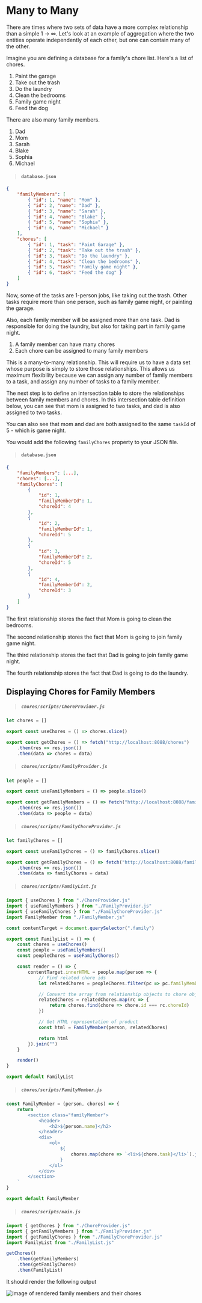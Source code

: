# Many to Many

There are times where two sets of data have a more complex relationship than a simple 1 -> &infin;. Let's look at an example of aggregation where the two entities operate independently of each other, but one can contain many of the other.

Imagine you are defining a database for a family's chore list. Here's a list of chores.

1. Paint the garage
1. Take out the trash
1. Do the laundry
1. Clean the bedrooms
1. Family game night
1. Feed the dog

There are also many family members.

1. Dad
1. Mom
1. Sarah
1. Blake
1. Sophia
1. Michael

> #### `database.json`

```json
{
    "familyMembers": [
        { "id": 1, "name": "Mom" },
        { "id": 2, "name": "Dad" },
        { "id": 3, "name": "Sarah" },
        { "id": 4, "name": "Blake" },
        { "id": 5, "name": "Sophia" },
        { "id": 6, "name": "Michael" }
    ],
    "chores": [
        { "id": 1, "task": "Paint Garage" },
        { "id": 2, "task": "Take out the trash" },
        { "id": 3, "task": "Do the laundry" },
        { "id": 4, "task": "Clean the bedrooms" },
        { "id": 5, "task": "Family game night" },
        { "id": 6, "task": "Feed the dog" }
    ]
}
```


Now, some of the tasks are 1-person jobs, like taking out the trash. Other tasks require more than one person, such as family game night, or painting the garage.

Also, each family member will be assigned more than one task. Dad is responsible for doing the laundry, but also for taking part in family game night.

1. A family member can have many chores
1. Each chore can be assigned to many family members

This is a many-to-many relationship. This will require us to have a data set whose purpose is simply to store those relationships. This allows us maximum flexibility because we can assign any number of family members to a task, and assign any number of tasks to a family member.

The next step is to define an intersection table to store the relationships between family members and chores. In this intersection table definition below, you can see that mom is assigned to two tasks, and dad is also assigned to two tasks.

You can also see that mom and dad are both assigned to the same `taskId` of 5 - which is game night.

You would add the following `familyChores` property to your JSON file.

> #### `database.json`

```json
{
    "familyMembers": [...],
    "chores": [...],
    "familyChores": [
        {
            "id": 1,
            "familyMemberId": 1,
            "choreId": 4
        },
        {
            "id": 2,
            "familyMemberId": 1,
            "choreId": 5
        },
        {
            "id": 3,
            "familyMemberId": 2,
            "choreId": 5
        },
        {
            "id": 4,
            "familyMemberId": 2,
            "choreId": 3
        }
    ]
}
```

The first relationship stores the fact that Mom is going to clean the bedrooms.

The second relationship stores the fact that Mom is going to join family game night.

The third relationship stores the fact that Dad is going to join family game night.

The fourth relationship stores the fact that Dad is going to do the laundry.

## Displaying Chores for Family Members


> ##### `chores/scripts/ChoreProvider.js`

```js
let chores = []

export const useChores = () => chores.slice()

export const getChores = () => fetch("http://localhost:8088/chores")
    .then(res => res.json())
    .then(data => chores = data)
```


> ##### `chores/scripts/FamilyProvider.js`

```js
let people = []

export const useFamilyMembers = () => people.slice()

export const getFamilyMembers = () => fetch("http://localhost:8088/familymembers")
    .then(res => res.json())
    .then(data => people = data)
```


> ##### `chores/scripts/FamilyChoreProvider.js`

```js
let familyChores = []

export const useFamilyChores = () => familyChores.slice()

export const getFamilyChores = () => fetch("http://localhost:8088/familychores")
    .then(res => res.json())
    .then(data => familyChores = data)
```


> ##### `chores/scripts/FamilyList.js`

```js
import { useChores } from "./ChoreProvider.js"
import { useFamilyMembers } from "./FamilyProvider.js"
import { useFamilyChores } from "./FamilyChoreProvider.js"
import FamilyMember from "./FamilyMember.js"

const contentTarget = document.querySelector(".family")

export const FamilyList = () => {
    const chores = useChores()
    const people = useFamilyMembers()
    const peopleChores = useFamilyChores()

    const render = () => {
        contentTarget.innerHTML = people.map(person => {
            // Find related chore ids
            let relatedChores = peopleChores.filter(pc => pc.familyMemberId === person.id)

            // Convert the array from relationship objects to chore objects
            relatedChores = relatedChores.map(rc => {
                return chores.find(chore => chore.id === rc.choreId)
            })

            // Get HTML representation of product
            const html = FamilyMember(person, relatedChores)

            return html
        }).join("")
    }

    render()
}

export default FamilyList
```

> ##### `chores/scripts/FamilyMember.js`

```js
const FamilyMember = (person, chores) => {
    return `
        <section class="familyMember">
            <header>
                <h2>${person.name}</h2>
            </header>
            <div>
                <ol>
                    ${
                        chores.map(chore => `<li>${chore.task}</li>`).join("")
                    }
                </ol>
            </div>
        </section>
    `
}

export default FamilyMember
```

> ##### `chores/scripts/main.js`

```js
import { getChores } from "./ChoreProvider.js"
import { getFamilyMembers } from "./FamilyProvider.js"
import { getFamilyChores } from "./FamilyChoreProvider.js"
import FamilyList from "./FamilyList.js"

getChores()
    .then(getFamilyMembers)
    .then(getFamilyChores)
    .then(FamilyList)
```

It should render the following output

![image of rendered family members and their chores](./images/family-chores.png)